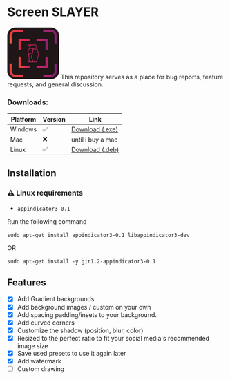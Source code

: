# Screen SLAYER
<img src='logo.png' height='120'/>
This repository serves as a place for bug reports, feature requests, and general discussion.

### Downloads:
| Platform | Version | Link                                                                                                                         |
| -------- | ------- | ---------------------------------------------------------------------------------------------------------------------------- |
| Windows  | ✅   | [Download (.exe)](https://github.com/X-SLAYER/website-cloner-dart/releases/download/Latest/website_cloner-1.0.0+1-windows.exe)  |
| Mac      |  ❌   | until i buy a mac  |
| Linux    | ✅   | [Download (.deb)](https://github.com/X-SLAYER/website-cloner-dart/releases/download/Latest/website_cloner-1.0.0+1-linux.deb)  |

## Installation

### ⚠️ Linux requirements

- `appindicator3-0.1`

Run the following command

```
sudo apt-get install appindicator3-0.1 libappindicator3-dev
```
OR
```
sudo apt-get install -y gir1.2-appindicator3-0.1
```

## Features

- [x] Add Gradient backgrounds
- [x] Add background images / custom on your own
- [x] Add spacing padding/insets to your background.
- [x] Add curved corners
- [x] Customize the shadow (position, blur, color)
- [x] Resized to the perfect ratio to fit your social media's recommended image size
- [x] Save used presets to use it again later
- [x] Add watermark
- [ ] Custom drawing
